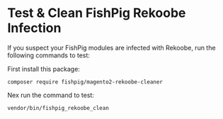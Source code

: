 # Test & Clean FishPig Rekoobe Infection

If you suspect your FishPig modules are infected with Rekoobe, run the following commands to test:

First install this package:

```composer require fishpig/magento2-rekoobe-cleaner```

Nex run the command to test:

```vendor/bin/fishpig_rekoobe_clean```
